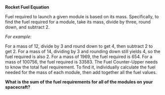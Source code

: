**Rocket Fuel Equation**

Fuel required to launch a given module is based on its mass. Specifically, to find the fuel required for a module, take its mass, divide by three, round down, and subtract 2.

*For example:*

For a mass of 12, divide by 3 and round down to get 4, then subtract 2 to get 2.
For a mass of 14, dividing by 3 and rounding down still yields 4, so the fuel required is also 2.
For a mass of 1969, the fuel required is 654.
For a mass of 100756, the fuel required is 33583.
The Fuel Counter-Upper needs to know the total fuel requirement. To find it, individually calculate the fuel needed for the mass of each module, then add together all the fuel values.



**What is the sum of the fuel requirements for all of the modules on your spacecraft?**
